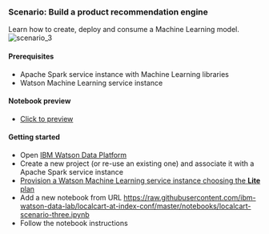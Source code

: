 ### Scenario: Build a product recommendation engine

Learn how to create, deploy and consume a Machine Learning model. 
![scenario_3](https://raw.githubusercontent.com/ibm-watson-data-lab/localcart-at-index-conf/master/images/scenario_3.png)

#### Prerequisites
 * Apache Spark service instance with Machine Learning libraries
 * Watson Machine Learning service instance

#### Notebook preview

 * [Click to preview]()
 
#### Getting started

* Open [IBM Watson Data Platform](http://datascience.ibm.com/analytics)
* Create a new project (or re-use an existing one) and associate it with a Apache Spark service instance 
* [Provision a Watson Machine Learning service instance choosing the **Lite** plan](https://dataplatform.ibm.com/data/discovery/predictive-modeling/details?target=compute-services&context=analytics)
* Add a new notebook from URL https://raw.githubusercontent.com/ibm-watson-data-lab/localcart-at-index-conf/master/notebooks/localcart-scenario-three.ipynb
* Follow the notebook instructions
